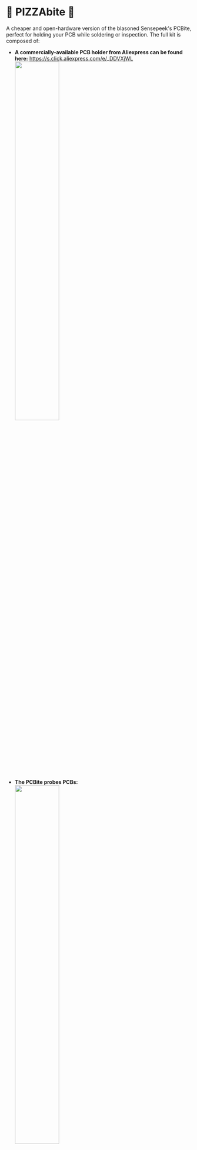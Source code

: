 # 🍕 PIZZAbite 🍕
 A cheaper and open-hardware version of the blasoned Sensepeek's PCBite, perfect for holding your PCB while soldering or inspection.
The full kit is composed of:
* **A commercially-available PCB holder from Aliexpress can be found here:** https://s.click.aliexpress.com/e/_DDVXjWL<br>
<img src="https://github.com/whid-injector/PIZZAbite/assets/26245612/b2348bab-a76c-4ece-9b54-2b0c991d9c80" width=50% height=50%/> <br>
* **The PCBite probes PCBs:** <br>
<img src="https://github.com/whid-injector/PIZZAbite/assets/26245612/ab260c51-22e0-413a-a0b7-7412e1e6f356" width=50% height=50%/> <br>
* **Pogo Pings:** <br>
  - P50-B1 (Diameter 0.5mm) for the Small PIZZABite PCB- https://s.click.aliexpress.com/e/_DkI4xwx <br>
<img src="https://github.com/whid-injector/PIZZAbite/assets/26245612/64858fb7-d6b7-45d9-af1d-ebda977fb757" width=50% height=50%/> <br>
  - PA100-B1 (Diameter 1mm) for the Large PIZZABite PCB- https://s.click.aliexpress.com/e/_DFOzwnp <br>
<img src="https://github.com/whid-injector/PIZZAbite/assets/26245612/f8181af5-98c1-4989-afe8-fd78e8b2d271" width=50% height=50%/> <br>

The PIZZAbite PCBs be printed on JLCPCB:<br>
<img src="https://github.com/whid-injector/PIZZAbite/assets/26245612/71b9a328-b4fa-481e-9767-e4178c9a69ad" width=30% height=30%/> <br>
I tried 3 types of thicknesses... 1mm (white), 1.2mm (red) and 1.6mm (green). 
All of them works fine and even the 1mm thick version is robust!
Just upload the **gerber.zip** file on JLCPCB and you almost done ordering it. 👍<br>
<img src="https://github.com/whid-injector/PIZZAbite/assets/26245612/bae1d54c-6d88-4f02-ac90-1bb44bb976d1" width=30% height=30%/>
<img src="https://github.com/whid-injector/PIZZAbite/assets/26245612/2a87c37b-01fa-427c-87e4-f95feca5f2b6" width=30% height=30%/> <br>

The PIZZAbite PCB probes are mounted on flexible metal arm and a powerful magnet in the base for easy positioning. 
The one of the kind "lift and drop" function takes away the need for annoying and complicated set screws. 
Thanks to the extreme flexibility of the arms connected to the PIZZAbite PCBs, the compressible needle (a.k.a. PogoPin) maintain constant pressure at the probing point so even if the board is bumped into the probe tip will always stay in position. 

## Wanna Become a CERTIFIED HARDWARE HACKER?
The 𝙊𝙛𝙛𝙚𝙣𝙨𝙞𝙫𝙚 𝙃𝙖𝙧𝙙𝙬𝙖𝙧𝙚 𝙃𝙖𝙘𝙠𝙞𝙣𝙜 𝙏𝙧𝙖𝙞𝙣𝙞𝙣𝙜 is a Self-Paced training including Videos, a printed Workbook and a cool Hardware Hackit Kit. And... you get everything shipped home Worldwide! 🌍🔥😎<br>
For more info... ➡ https://www.whid.ninja/store <br><br>

[![WHID's Trainings](https://files.gandi.ws/64/2e/642e05f6-84e1-48fe-8a59-d678c7d635e3.PNG)](https://www.youtube.com/watch?v=zbUuBZJIHkE)

## Open-Hardware & KiCAD
Since someone may want to tweak PIZZAbite size... Attached you can find the KiCAD PCB design file. You are welcome! 😃
![image](https://github.com/whid-injector/PIZZAbite/assets/26245612/31b90eef-71dd-45b4-8e37-df7df3b8bdd8)





